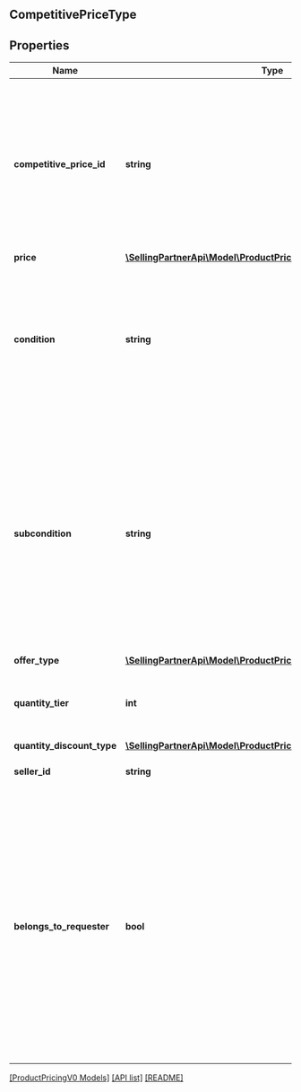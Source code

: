 ## CompetitivePriceType

## Properties

Name | Type | Description | Notes
------------ | ------------- | ------------- | -------------
**competitive_price_id** | **string** | The pricing model for each price that is returned.<br><br>Possible values:<br><br>* 1 - New Buy Box Price.<br>* 2 - Used Buy Box Price. |
**price** | [**\SellingPartnerApi\Model\ProductPricingV0\PriceType**](PriceType.md) |  |
**condition** | **string** | Indicates the condition of the item whose pricing information is returned. Possible values are: New, Used, Collectible, Refurbished, or Club. | [optional]
**subcondition** | **string** | Indicates the subcondition of the item whose pricing information is returned. Possible values are: New, Mint, Very Good, Good, Acceptable, Poor, Club, OEM, Warranty, Refurbished Warranty, Refurbished, Open Box, or Other. | [optional]
**offer_type** | [**\SellingPartnerApi\Model\ProductPricingV0\OfferCustomerType**](OfferCustomerType.md) |  | [optional]
**quantity_tier** | **int** | Indicates at what quantity this price becomes active. | [optional]
**quantity_discount_type** | [**\SellingPartnerApi\Model\ProductPricingV0\QuantityDiscountType**](QuantityDiscountType.md) |  | [optional]
**seller_id** | **string** | The seller identifier for the offer. | [optional]
**belongs_to_requester** | **bool** | Indicates whether or not the pricing information is for an offer listing that belongs to the requester. The requester is the seller associated with the SellerId that was submitted with the request. Possible values are: true and false. | [optional]

[[ProductPricingV0 Models]](../) [[API list]](../../Api) [[README]](../../../README.md)
